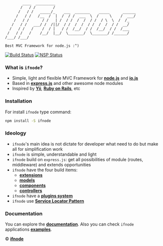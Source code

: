             ____  _________
           /   / /        /
          /   / /   _____/_    ___  _______    _____      ______
         /   / /   /__  /  |  /  / /  ___  \  /     \    /  ___/
        /   / /      / /   | /  / /  /  /  / /  / \  \  /  /_
       /   / /   ___/ /  /||/  / /  /  /  / /  /  /  / /  __/
      /   / /   /    /  / |   / /  /__/  / /  /__/  / /  /___
     /   / /   /    /__/  |__/  \_______/  \_______/ /______/
    /___/ /___/

    Best MVC Framework for node.js :^)

[![Build Status](https://travis-ci.org/ifnode/ifnode.svg?branch=master)](https://travis-ci.org/ifnode/ifnode) [![NSP Status](https://nodesecurity.io/orgs/ifnode/projects/b02ae270-a972-4132-a391-8299e270d084/badge)](https://nodesecurity.io/orgs/ifnode/projects/b02ae270-a972-4132-a391-8299e270d084)

### What is `ifnode`?

+ Simple, light and flexible MVC Framework for **[node.js](https://nodejs.org)** and **[io.js](https://iojs.org)**
+ Based in **[express.js](https://expressjs.com)** and other awesome node modules
+ Inspired by **[Yii](http://yiiframework.com)**, **[Ruby on Rails](http://rubyonrails.org)**, etc

### Installation

For install `ifnode` type command:

```bash
npm install -S ifnode
```

### Ideology

* `ifnode`'s main idea is not dictate for developer what need to do but make all for simplification work
* `ifnode` is simple, understandable and light
* `ifnode` build on `express.js`: get all possibilities of module (routes, middleware) and extends opportunities
* `ifnode` have the four build items:
  * **[extensions](https://ifnode.com/docs/app/extensions)**
  * **[models](https://ifnode.com/docs/app/models)**
  * **[components](https://ifnode.com/docs/app/components)**
  * **[controllers](https://ifnode.com/docs/app/controllers)**
* `ifnode` have a **[plugins system](https://ifnode.com/docs/app/plugins)**
* `ifnode` use **[Service Locator Pattern](https://en.wikipedia.org/wiki/Service_locator_pattern)**

### Documentation

You can explore the **[documentation](https://ifnode.com/docs/intro)**. Also you can check `ifnode` applications **[examples](https://github.com/ifnode/examples)**.

© **[ifnode](https://ifnode.com/)**